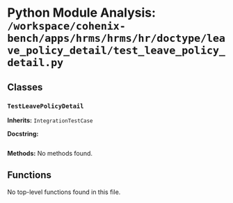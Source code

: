 # Python Module Analysis: `/workspace/cohenix-bench/apps/hrms/hrms/hr/doctype/leave_policy_detail/test_leave_policy_detail.py`

## Classes

### `TestLeavePolicyDetail`
**Inherits:** `IntegrationTestCase`


**Docstring:**
```

```

**Methods:**
No methods found.




## Functions

No top-level functions found in this file.
